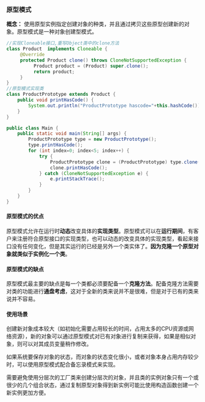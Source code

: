 ### 原型模式

**概念：** 使用原型实例指定创建对象的种类，并且通过拷贝这些原型创建新的对象。原型模式是一种对象创建型模式。

```java
//实现Cloneable接口,重写Object类中的clone方法
class Product  implements Cloneable {
     @Override
     protected Product clone() throws CloneNotSupportedException {
          Product product = (Product) super.clone();
          return product;
     }
}
//原型模式实现类
class ProductPrototype extends Product {
    public void printHasCode() {
        System.out.println("ProductPrototype hascode="+this.hashCode());
    }
}

public class Main {
    public static void main(String[] args) {
        ProductPrototype type = new ProductPrototype();
        type.printHasCode();
        for (int index=0; index<5; index++) {
            try {
                ProductPrototype clone = (ProductPrototype) type.clone();
                clone.printHasCode();
            } catch (CloneNotSupportedException e) {
                e.printStackTrace();
            }
        }
    }
}


```

#### 原型模式的优点

原型模式允许在运行时**动态**改变具体的**实现类型**。原型模式可以在**运行期间**，有客户来注册符合原型接口的实现类型，也可以动态的改变具体的实现类型，看起来接口没有任何变化，但是其实运行的已经是另外一个类实体了。**因为克隆一个原型对象就类似于实例化一个类**。

#### 原型模式的缺点

原型模式最主要的缺点是每一个类都必须要配备一个**克隆方法**。配备克隆方法需要对类的功能进行**通盘考虑**，这对于全新的类来说并不是很难，但是对于已有的类来说并不容易。




#### 使用场景
创建新对象成本较大（如初始化需要占用较长的时间，占用太多的CPU资源或网络资源），新的对象可以通过原型模式对已有对象进行复制来获得，如果是相似对象，则可以对其成员变量稍作修改。

如果系统要保存对象的状态，而对象的状态变化很小，或者对象本身占用内存较少时，可以使用原型模式配合备忘录模式来实现。

需要避免使用分层次的工厂类来创建分层次的对象，并且类的实例对象只有一个或很少的几个组合状态，通过复制原型对象得到新实例可能比使用构造函数创建一个新实例更加方便。



